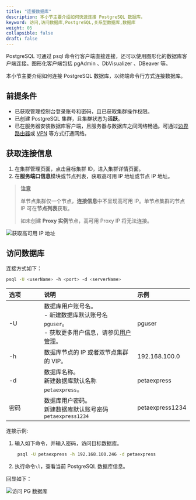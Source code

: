 ```yaml
---
title: "连接数据库"
description: 本小节主要介绍如何快速连接 PostgreSQL 数据库。 
keyword: 访问,访问数据库,PostgreSQL,关系型数据库,数据库
weight: 05
collapsible: false
draft: false
---
```




PostgreSQL 可通过 psql 命令行客户端直接连接，还可以使用图形化的数据库客户端连接。图形化客户端包括 pgAdmin 、DbVisualizer 、DBeaver 等。

本小节主要介绍如何连接 PostgreSQL 数据库，以终端命令行方式连接数据库。

## 前提条件

- 已获取管理控制台登录账号和密码，且已获取集群操作权限。
- 已创建 PostgreSQL 集群，且集群状态为**活跃**。
- 已在服务器安装数据库客户端，且服务器与数据库之间网络畅通。可通过[边界路由器](/network/border_router/)或 [VPN](/network/vpc/manual/vpn/) 等方式打通网络。

## 获取连接信息

1. 在集群管理页面，点击目标集群 ID，进入集群详情页面。
2. 在**服务端口信息**模块或节点列表，获取高可用 IP 地址或节点 IP 地址。

> **注意**
> 
> 单节点集群仅一个节点，**连接信息**中不呈现高可用 IP。单节点集群的节点 IP 可在**节点列表**获取。
>
> 如未创建 **Proxy 实例**节点，高可用 Proxy IP 将无法连接。

![获取高可用 IP 地址](../../../_images/check_access_info.png)

## 访问数据库
   
连接方式如下：

```bash
psql -U <userName> -h <port> -d <serverName> 
```

|<span style="display:inline-block;width:80px">选项</span> |<span style="display:inline-block;width:240px">说明</span>|<span style="display:inline-block;width:280px">示例</span> |
|:----|:----|:----|
|-U           |数据库用户账号名。<br>- 新建数据库默认账号名 `pguser`。<br>- 获取更多用户信息，请参见[用户管理](../../mgt_account/user_account)。      | pguser |
|-h          |数据库节点的 IP 或者双节点集群的 VIP。                 |192.168.100.0|
|-d          |数据库名称。 <br>新建数据库默认名称 `petaexpress`。            | petaexpress |
|密码          |数据库用户密码。<br>新建数据库默认账号密码`petaexpress1234`              | petaexpress1234 |

连接示例:

1. 输入如下命令，并输入密码，访问目标数据库。
   
   ```bash
    psql -U petaexpress -h 192.168.100.246 -d petaexpress
   ```

2. 执行命令`\l`，查看当前 PostgreSQL 数据库信息。

回显如下：

![访问 PG 数据库](../../../_images/pglogin.png)  
  